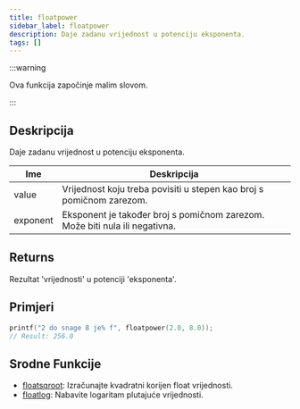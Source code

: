 ```yaml
---
title: floatpower
sidebar_label: floatpower
description: Daje zadanu vrijednost u potenciju eksponenta.
tags: []
---
```


:::warning

Ova funkcija započinje malim slovom.

:::

## Deskripcija

Daje zadanu vrijednost u potenciju eksponenta.

| Ime      | Deskripcija                                                                 |
| -------- | --------------------------------------------------------------------------- |
| value    | Vrijednost koju treba povisiti u stepen kao broj s pomičnom zarezom.        |
| exponent | Eksponent je također broj s pomičnom zarezom. Može biti nula ili negativna. |

## Returns

Rezultat 'vrijednosti' u potenciji 'eksponenta'.

## Primjeri

```c
printf("2 do snage 8 je% f", floatpower(2.0, 8.0));
// Result: 256.0
```

## Srodne Funkcije

- [floatsqroot](floatsqroot): Izračunajte kvadratni korijen float vrijednosti.
- [floatlog](floatlog): Nabavite logaritam plutajuće vrijednosti.
